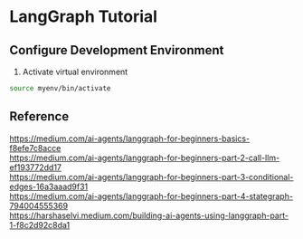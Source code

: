 # LangGraph Tutorial

## Configure Development Environment
1. Activate virtual environment
```bash
source myenv/bin/activate
```

## Reference
https://medium.com/ai-agents/langgraph-for-beginners-basics-f8efe7c8acce <br>
https://medium.com/ai-agents/langgraph-for-beginners-part-2-call-llm-ef193772dd17 <br>
https://medium.com/ai-agents/langgraph-for-beginners-part-3-conditional-edges-16a3aaad9f31 <br>
https://medium.com/ai-agents/langgraph-for-beginners-part-4-stategraph-794004555369 <br>
https://harshaselvi.medium.com/building-ai-agents-using-langgraph-part-1-f8c2d92c8da1 <br>